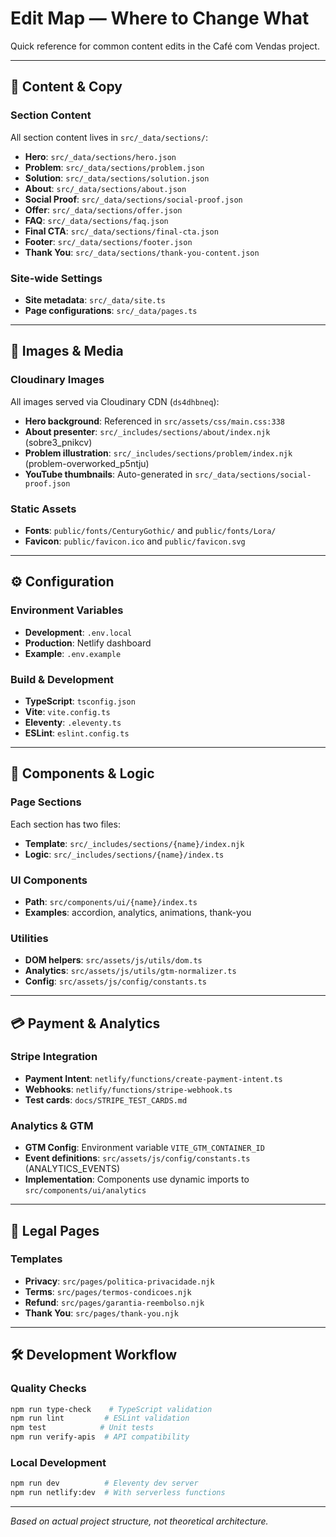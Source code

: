 # Edit Map — Where to Change What

Quick reference for common content edits in the Café com Vendas project.

---

## 📝 Content & Copy

### Section Content
All section content lives in `src/_data/sections/`:

- **Hero**: `src/_data/sections/hero.json`
- **Problem**: `src/_data/sections/problem.json` 
- **Solution**: `src/_data/sections/solution.json`
- **About**: `src/_data/sections/about.json`
- **Social Proof**: `src/_data/sections/social-proof.json`
- **Offer**: `src/_data/sections/offer.json`
- **FAQ**: `src/_data/sections/faq.json`
- **Final CTA**: `src/_data/sections/final-cta.json`
- **Footer**: `src/_data/sections/footer.json`
- **Thank You**: `src/_data/sections/thank-you-content.json`

### Site-wide Settings
- **Site metadata**: `src/_data/site.ts`
- **Page configurations**: `src/_data/pages.ts`

---

## 🎨 Images & Media

### Cloudinary Images
All images served via Cloudinary CDN (`ds4dhbneq`):

- **Hero background**: Referenced in `src/assets/css/main.css:338`
- **About presenter**: `src/_includes/sections/about/index.njk` (sobre3_pnikcv)
- **Problem illustration**: `src/_includes/sections/problem/index.njk` (problem-overworked_p5ntju)
- **YouTube thumbnails**: Auto-generated in `src/_data/sections/social-proof.json`

### Static Assets
- **Fonts**: `public/fonts/CenturyGothic/` and `public/fonts/Lora/`
- **Favicon**: `public/favicon.ico` and `public/favicon.svg`

---

## ⚙️ Configuration

### Environment Variables
- **Development**: `.env.local` 
- **Production**: Netlify dashboard
- **Example**: `.env.example`

### Build & Development
- **TypeScript**: `tsconfig.json`
- **Vite**: `vite.config.ts`
- **Eleventy**: `.eleventy.ts`
- **ESLint**: `eslint.config.ts`

---

## 🔧 Components & Logic

### Page Sections
Each section has two files:
- **Template**: `src/_includes/sections/{name}/index.njk`
- **Logic**: `src/_includes/sections/{name}/index.ts`

### UI Components
- **Path**: `src/components/ui/{name}/index.ts`
- **Examples**: accordion, analytics, animations, thank-you

### Utilities
- **DOM helpers**: `src/assets/js/utils/dom.ts`
- **Analytics**: `src/assets/js/utils/gtm-normalizer.ts`
- **Config**: `src/assets/js/config/constants.ts`

---

## 💳 Payment & Analytics

### Stripe Integration
- **Payment Intent**: `netlify/functions/create-payment-intent.ts`
- **Webhooks**: `netlify/functions/stripe-webhook.ts`
- **Test cards**: `docs/STRIPE_TEST_CARDS.md`

### Analytics & GTM
- **GTM Config**: Environment variable `VITE_GTM_CONTAINER_ID`
- **Event definitions**: `src/assets/js/config/constants.ts` (ANALYTICS_EVENTS)
- **Implementation**: Components use dynamic imports to `src/components/ui/analytics`

---

## 📄 Legal Pages

### Templates
- **Privacy**: `src/pages/politica-privacidade.njk`
- **Terms**: `src/pages/termos-condicoes.njk` 
- **Refund**: `src/pages/garantia-reembolso.njk`
- **Thank You**: `src/pages/thank-you.njk`

---

## 🛠️ Development Workflow

### Quality Checks
```bash
npm run type-check    # TypeScript validation
npm run lint         # ESLint validation
npm test            # Unit tests
npm run verify-apis  # API compatibility
```

### Local Development
```bash
npm run dev          # Eleventy dev server
npm run netlify:dev  # With serverless functions
```

---

*Based on actual project structure, not theoretical architecture.*